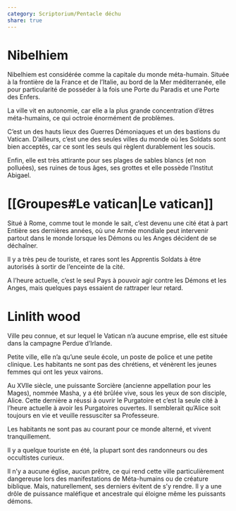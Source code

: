 ```yaml
---
category: Scriptorium/Pentacle déchu
share: true
---
```

# Nibelhiem

Nibelhiem est considérée comme la capitale du monde méta-humain. Située à la frontière de la France et de l’Italie, au bord de la Mer méditerranée, elle pour particularité de posséder à la fois une Porte du Paradis et une Porte des Enfers. 

La ville vit en autonomie, car elle a la plus grande concentration d’êtres méta-humains, ce qui octroie énormément de problèmes.  

C’est un des hauts lieux des Guerres Démoniaques et un des bastions du Vatican. D’ailleurs, c’est une des seules villes du monde où les Soldats sont bien acceptés, car ce sont les seuls qui règlent durablement les soucis.

Enfin, elle est très attirante pour ses plages de sables blancs (et non polluées), ses ruines de tous âges, ses grottes et elle possède l’Institut Abigael.

# [[Groupes#Le vatican|Le vatican]]

Situé à Rome, comme tout le monde le sait, c’est devenu une cité état à part Entière ses dernières années, où une Armée mondiale peut intervenir partout dans le monde lorsque les Démons ou les Anges décident de se déchaîner. 

Il y a très peu de touriste, et rares sont les Apprentis Soldats à être autorisés à sortir de l’enceinte de la cité.

A l’heure actuelle, c’est le seul Pays à pouvoir agir contre les Démons et les Anges, mais quelques pays essaient de rattraper leur retard. 

# Linlith wood

Ville peu connue, et sur lequel le Vatican n’a aucune emprise, elle est située dans la campagne Perdue d’Irlande.

Petite ville, elle n’a qu’une seule école, un poste de police et une petite clinique. Les habitants ne sont pas des chrétiens, et vénèrent les jeunes femmes qui ont les yeux vairons.

Au XVIIe siècle, une puissante Sorcière (ancienne appellation pour les Mages), nommée Masha, y a été brûlée vive, sous les yeux de son disciple, Alice. 
Cette dernière a réussi à ouvrir le Purgatoire et c’est la seule cité à l’heure actuelle à avoir les Purgatoires ouvertes. Il semblerait qu’Alice soit toujours en vie et veuille ressusciter sa Professeure. 

Les habitants ne sont pas au courant pour ce monde alterné, et vivent tranquillement. 

Il y a quelque touriste en été, la plupart sont des randonneurs ou des occultistes curieux. 

Il n’y a aucune église, aucun prêtre, ce qui rend cette ville particulièrement dangereuse lors des manifestations de Méta-humains ou de créature biblique. Mais, naturellement, ses derniers évitent de s’y rendre. 
Il y a une drôle de puissance maléfique et ancestrale qui éloigne même les puissants démons. 


